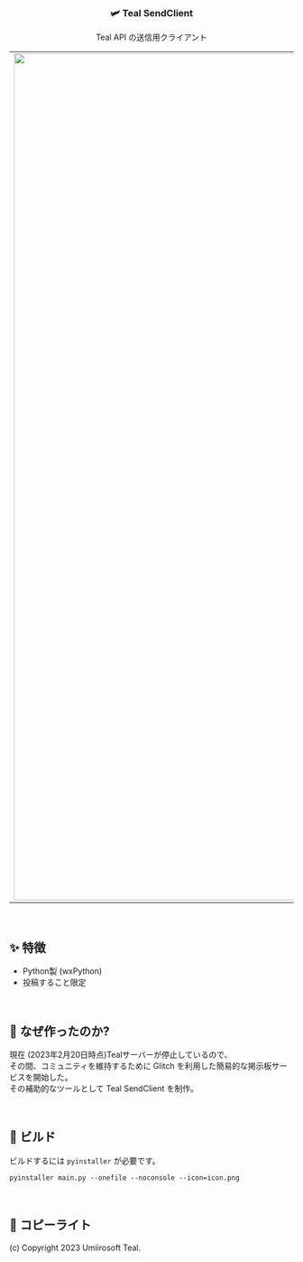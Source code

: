 <h3 align="center">🛩 Teal SendClient</h3>
<p align="center">Teal API の送信用クライアント</p>
<table>
  <td>
  <img width="1500" src="https://user-images.githubusercontent.com/88177671/220097623-67504191-15d9-4767-979f-da8790d45f29.png">
  </td>
  <td>
  <img width="1500" src="https://user-images.githubusercontent.com/88177671/220099098-d4464f36-7dc1-43b6-9e6c-ba2c1b0d953d.png">
  </td>
</table>


<br>

## ✨ 特徴
- Python製 (wxPython)
- 投稿すること限定

<br>

## 🌱 なぜ作ったのか?
現在 (2023年2月20日時点)Tealサーバーが停止しているので、  
その間、コミュニティを維持するために Glitch を利用した簡易的な掲示板サービスを開始した。  
その補助的なツールとして Teal SendClient を制作。

<br>

## 🔨 ビルド
ビルドするには <code>pyinstaller</code> が必要です。
```
pyinstaller main.py --onefile --noconsole --icon=icon.png
```

<br>

## 📝 コピーライト
(c) Copyright 2023 Umiirosoft Teal.

<br>
